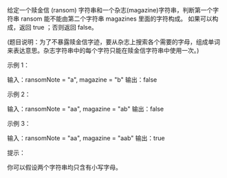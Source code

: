 
给定一个赎金信 (ransom) 字符串和一个杂志(magazine)字符串，判断第一个字符串 ransom 能不能由第二个字符串 magazines 里面的字符构成。
如果可以构成，返回 true ；否则返回 false。

(题目说明：为了不暴露赎金信字迹，要从杂志上搜索各个需要的字母，组成单词来表达意思。杂志字符串中的每个字符只能在赎金信字符串中使用一次。)



示例 1：

输入：ransomNote = "a", magazine = "b"
输出：false

示例 2：

输入：ransomNote = "aa", magazine = "ab"
输出：false

示例 3：

输入：ransomNote = "aa", magazine = "aab"
输出：true


提示：

你可以假设两个字符串均只含有小写字母。